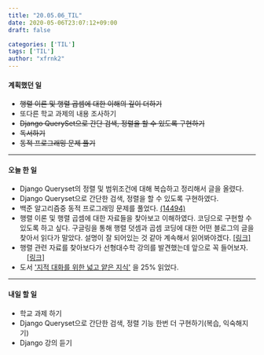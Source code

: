 ```yaml
---
title: "20.05.06_TIL"
date: 2020-05-06T23:07:12+09:00
draft: false

categories: ['TIL']
tags: ['TIL']
author: "xfrnk2"
---
```

#### 계획했던 일
+ ~~행렬 이론 및 행렬 곱셈에 대한 이해의 깊이 더하기~~
+ 또다른 학교 과제의 내용 조사하기
+ ~~Django QuerySet으로 간단 검색, 정렬을 할 수 있도록 구현하기~~
+ ~~독서하기~~
+ ~~동적 프로그래밍 문제 풀기~~
---
#### 오늘 한 일 

+ Django Queryset의 정렬 및 범위조건에 대해 복습하고 정리해서 글을 올렸다.
+ Django Queryset으로 간단한 검색, 정렬을 할 수 있도록 구현하였다.
+ 백준 알고리즘중 동적 프로그래밍 문제를 풀었다. [(14494)](https://www.acmicpc.net/problem/14494)
+ 행렬 이론 및 행렬 곱셈에 대한 자료들을 찾아보고 이해하였다. 코딩으로 구현할 수 있도록 하고 싶다. 구글링을 통해 행렬 덧셈과 곱셈 코딩에 대한 어떤 블로그의 글을 찾아서 읽다가 말았다. 설명이 잘 되어있는 것 같아 계속해서 읽어봐야겠다.  [[링크]](https://rednooby.tistory.com/81)
+ 행렬 관련 자료를 찾아보다가 선형대수학 강의를 발견했는데 앞으로 꼭 들어보자. 　[[링크]](http://www.kocw.net/home/search/kemView.do?kemId=694450)
+ 도서 ['지적 대화를 위한 넓고 얕은 지식'](http://www.yes24.com/Product/Goods/15281236) 을 25% 읽었다.
--- 
#### 내일 할 일  
+ 학교 과제 하기
+ Django Queryset으로 간단한 검색, 정렬 기능 한번 더 구현하기(복습, 익숙해지기)
+ Django 강의 듣기